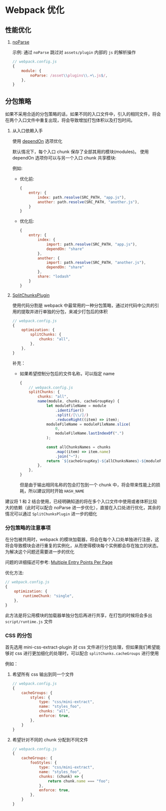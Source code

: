 <!--
 * @Description: Webpack 优化方式记录
 * @Author: F-Stone
 * @Date: 2021-12-02 10:53:24
 * @LastEditTime: 2021-12-02 14:03:27
 * @LastEditors: F-Stone
-->

# Webpack 优化

## 性能优化

1.  [noParse](https://webpack.docschina.org/configuration/module/#modulenoparse)

    示例: 通过 `noParse` 跳过对 `assets/plugin` 内部的 `js` 的解析操作

    ```javascript
    // webpack.config.js
    {
        module: {
            noParse: /asset\\plugins\\.+\.js$/,
        },
    }
    ```

## 分包策略

如果不采用合适的分包策略的话，如果不同的入口文件中，引入的相同文件，将会在两个入口文件中重复出现，将会导致增加打包体积以及打包时间。

1.  从入口依赖入手

    使用 [dependOn](https://webpack.docschina.org/configuration/entry-context/#dependencies) 选项优化

    默认情况下，每个入口 chunk 保存了全部其用的模块(modules)。 使用 dependOn 选项你可以与另一个入口 chunk 共享模块:

    例如:

    -   优化前:

        ```javascript
        {
            entry: {
                index: path.resolve(SRC_PATH, "app.js"),
                another: path.resolve(SRC_PATH, "another.js"),
            }
        }
        ```

    -   优化后:

        ```javascript
        {
            entry: {
                index: {
                    import: path.resolve(SRC_PATH, "app.js"),
                    dependOn: "share"
                },
                another: {
                    import: path.resolve(SRC_PATH, "another.js"),
                    dependOn: "share"
                },
                share: "lodash"
            }
        }
        ```

2.  [SplitChunksPlugin](https://webpack.docschina.org/plugins/split-chunks-plugin/)

    使用代码分割是 webpack 中最常用的一种分包策略，通过对代码中公共的引用的提取并进行单独的分包，来减少打包后的体积

    ```javascript
    // webpack.config.js
    {
        optimization: {
            splitChunks: {
                chunks: "all",
            },
        },
    }
    ```

    补充：
    -   如果希望控制分包后的文件名称，可以指定 name

        ```javascript
        {
            // webpack.config.js
            splitChunks: {
                chunks: "all",
                name(module, chunks, cacheGroupKey) {
                    let moduleFileName = module
                        .identifier()
                        .split(/[\\/]/)
                        .reduceRight((item) => item);
                    moduleFileName = moduleFileName.slice(
                        0,
                        moduleFileName.lastIndexOf(".")
                    );
                    
                    const allChunksNames = chunks
                        .map((item) => item.name)
                        .join("~");
                    return `${cacheGroupKey}-${allChunksNames}-${moduleFileName}`;
                },
            },
        }
        ```

        但是由于输出相同名称的包会打包到一个 chunk 中，将会带来性能上的损耗，所以建议同时开始 `HASH_NAME`

建议将 1 和 2 结合使用，已经明确知道的将在多个入口文件中使用或者体积比较大的依赖（此时可以配合 noParse 进一步优化），直接在入口处进行优化，其余的情况可以通过 `SplitChunksPlugin` 进一步的细化

### 分包策略的注意事项

在分包被共用时，webpack 的模块加载器，将会在每个入口处单独进行注册，这将会导致模块会进行重复的实例化，从而使得模块每个实例都会存在独立的状态。 为解决这个问题还需要进一步的优化

问题的详细描述可参考: [Multiple Entry Points Per Page](https://bundlers.tooling.report/code-splitting/multi-entry/)

优化方法:

```javascript
// webpack.config.js
{
    optimization: {
        runtimeChunk: "single",
    },
}
```

此方法是将公用模块的加载器单独分包后再进行共享，在打包的时候将会多出 `script/runtime.js` 文件

### CSS 的分包

首先选用 mini-css-extract-plugin 对 css 文件进行分包处理，但如果我们希望能够对 css 进行更加细化的处理时，可以配合 `splitChunks.cacheGroups` 进行使用

例如：

1.  希望所有 css 输出到同一个文件

    ```javascript
    // webpack.config.js
    {
        cacheGroups: {
            styles: {
                type: "css/mini-extract",
                name: "styles_foo",
                chunks: "all",
                enforce: true,
            },
        }
    }
    ```

2.  希望针对不同的 chunk 分配到不同文件

    ```javascript
    // webpack.config.js
    {
        cacheGroups: {
            fooStyles: {
                type: "css/mini-extract",
                name: "styles_foo",
                chunks: (chunk) => {
                    return chunk.name === "foo";
                },
                enforce: true,
            },
        }
    }
    ```
